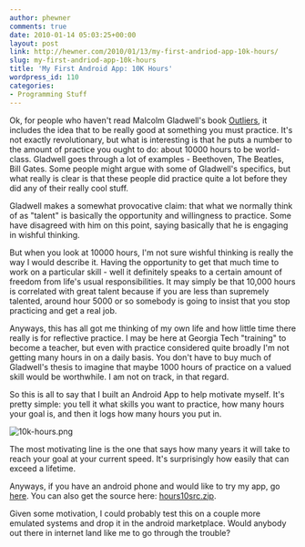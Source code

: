 ```yaml
---
author: phewner
comments: true
date: 2010-01-14 05:03:25+00:00
layout: post
link: http://hewner.com/2010/01/13/my-first-andriod-app-10k-hours/
slug: my-first-andriod-app-10k-hours
title: 'My First Android App: 10K Hours'
wordpress_id: 110
categories:
- Programming Stuff
---
```


Ok, for people who haven't read Malcolm Gladwell's book [Outliers](http://www.amazon.com/Outliers-Story-Success-Malcolm-Gladwell), it includes the idea that to be really good at something you must practice.  It's not exactly revolutionary, but what is interesting is that he puts a number to the amount of practice you ought to do: about 10000 hours to be world-class.  Gladwell goes through a lot of examples - Beethoven, The Beatles, Bill Gates.  Some people might argue with some of Gladwell's specifics, but what really is clear is that these people did practice quite a lot before they did any of their really cool stuff.

Gladwell makes a somewhat provocative claim: that what we normally think of as "talent" is basically the opportunity and willingness to practice.  Some have disagreed with him on this point, saying basically that he is engaging in wishful thinking.

But when you look at 10000 hours, I'm not sure wishful thinking is really the way I would describe it.  Having the opportunity to get that much time to work on a particular skill - well it definitely speaks to a certain amount of freedom from life's usual responsibilities.  It may simply be that 10,000 hours is correlated with great talent because if you are less than supremely talented, around hour 5000 or so somebody is going to insist that you stop practicing and get a real job.

Anyways, this has all got me thinking of my own life and how little time there really is for reflective practice.  I may be here at Georgia Tech "training" to become a teacher, but even with practice considered quite broadly I'm not getting many hours in on a daily basis.  You don't have to buy much of Gladwell's thesis to imagine that maybe 1000 hours of practice on a valued skill would be worthwhile.  I am not on track, in that regard.

So this is all to say that I built an Android App to help motivate myself.  It's pretty simple: you tell it what skills you want to practice, how many hours your goal is, and then it logs how many hours you put in.

![10k-hours.png](http://technofetish.net/buffaloblog/wp-content/uploads/2010/01/10k-hours.png)

The most motivating line is the one that says how many years it will take to reach your goal at your current speed.  It's surprisingly how easily that can exceed a lifetime.

Anyways, if you have an android phone and would like to try my app, go [here](http://www.technofetish.net/mike/Hours10K16.apk).  You can also get the source here: [hours10src.zip](http://technofetish.net/buffaloblog/wp-content/uploads/2010/01/hours10src.zip).

Given some motivation, I could probably test this on a couple more emulated systems and drop it in the android marketplace.  Would anybody out there in internet land like me to go through the trouble?
